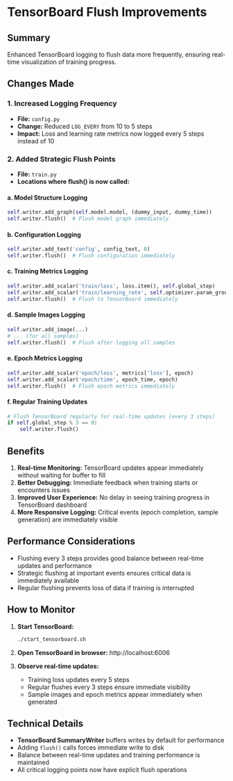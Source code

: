 # TensorBoard Flush Improvements

## Summary
Enhanced TensorBoard logging to flush data more frequently, ensuring real-time visualization of training progress.

## Changes Made

### 1. Increased Logging Frequency
- **File:** `config.py`
- **Change:** Reduced `LOG_EVERY` from 10 to 5 steps
- **Impact:** Loss and learning rate metrics now logged every 5 steps instead of 10

### 2. Added Strategic Flush Points
- **File:** `train.py`
- **Locations where flush() is now called:**

#### a. Model Structure Logging
```python
self.writer.add_graph(self.model.model, (dummy_input, dummy_time))
self.writer.flush()  # Flush model graph immediately
```

#### b. Configuration Logging
```python
self.writer.add_text('config', config_text, 0)
self.writer.flush()  # Flush configuration immediately
```

#### c. Training Metrics Logging
```python
self.writer.add_scalar('train/loss', loss.item(), self.global_step)
self.writer.add_scalar('train/learning_rate', self.optimizer.param_groups[0]['lr'], self.global_step)
self.writer.flush()  # Flush to TensorBoard immediately
```

#### d. Sample Images Logging
```python
self.writer.add_image(...)
# ... (for all samples)
self.writer.flush()  # Flush after logging all samples
```

#### e. Epoch Metrics Logging
```python
self.writer.add_scalar('epoch/loss', metrics['loss'], epoch)
self.writer.add_scalar('epoch/time', epoch_time, epoch)
self.writer.flush()  # Flush epoch metrics immediately
```

#### f. Regular Training Updates
```python
# Flush TensorBoard regularly for real-time updates (every 3 steps)
if self.global_step % 3 == 0:
    self.writer.flush()
```

## Benefits

1. **Real-time Monitoring:** TensorBoard updates appear immediately without waiting for buffer to fill
2. **Better Debugging:** Immediate feedback when training starts or encounters issues
3. **Improved User Experience:** No delay in seeing training progress in TensorBoard dashboard
4. **More Responsive Logging:** Critical events (epoch completion, sample generation) are immediately visible

## Performance Considerations

- Flushing every 3 steps provides good balance between real-time updates and performance
- Strategic flushing at important events ensures critical data is immediately available
- Regular flushing prevents loss of data if training is interrupted

## How to Monitor

1. **Start TensorBoard:**
   ```bash
   ./start_tensorboard.sh
   ```

2. **Open TensorBoard in browser:** http://localhost:6006

3. **Observe real-time updates:**
   - Training loss updates every 5 steps
   - Regular flushes every 3 steps ensure immediate visibility
   - Sample images and epoch metrics appear immediately when generated

## Technical Details

- **TensorBoard SummaryWriter** buffers writes by default for performance
- Adding `flush()` calls forces immediate write to disk
- Balance between real-time updates and training performance is maintained
- All critical logging points now have explicit flush operations
